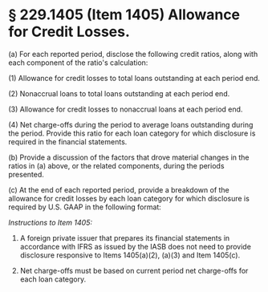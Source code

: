 # § 229.1405   (Item 1405) Allowance for Credit Losses.

(a) For each reported period, disclose the following credit ratios, along with each component of the ratio's calculation:


(1) Allowance for credit losses to total loans outstanding at each period end.


(2) Nonaccrual loans to total loans outstanding at each period end.


(3) Allowance for credit losses to nonaccrual loans at each period end.


(4) Net charge-offs during the period to average loans outstanding during the period. Provide this ratio for each loan category for which disclosure is required in the financial statements.


(b) Provide a discussion of the factors that drove material changes in the ratios in (a) above, or the related components, during the periods presented.


(c) At the end of each reported period, provide a breakdown of the allowance for credit losses by each loan category for which disclosure is required by U.S. GAAP in the following format:


*Instructions to Item 1405:*

1. A foreign private issuer that prepares its financial statements in accordance with IFRS as issued by the IASB does not need to provide disclosure responsive to Items 1405(a)(2), (a)(3) and Item 1405(c).


2. Net charge-offs must be based on current period net charge-offs for each loan category.




